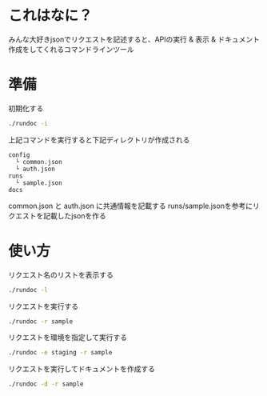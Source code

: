 # これはなに？
みんな大好きjsonでリクエストを記述すると、APIの実行 & 表示 & ドキュメント作成をしてくれるコマンドラインツール

# 準備
初期化する
```bash
./rundoc -i
```
上記コマンドを実行すると下記ディレクトリが作成される
```
config
  └ common.json
  └ auth.json
runs
  └ sample.json
docs
```
common.json と auth.json に共通情報を記載する
runs/sample.jsonを参考にリクエストを記載したjsonを作る

# 使い方
リクエスト名のリストを表示する
```bash
./rundoc -l
```

リクエストを実行する
```bash
./rundoc -r sample
```

リクエストを環境を指定して実行する
```bash
./rundoc -e staging -r sample
```

リクエストを実行してドキュメントを作成する
```bash
./rundoc -d -r sample
```
